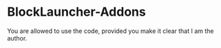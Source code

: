 BlockLauncher-Addons
====================
You are allowed to use the code, provided you make it clear that I am the author.
